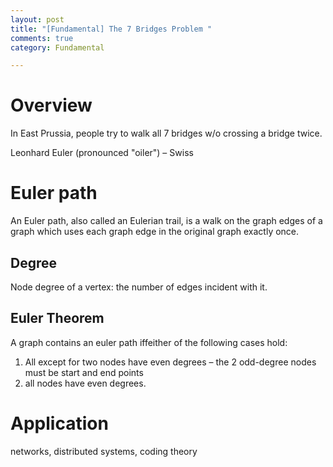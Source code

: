 ```yaml
---
layout: post
title: "[Fundamental] The 7 Bridges Problem "
comments: true
category: Fundamental

---
```


# Overview

In East Prussia, people try to walk all 7 bridges w/o crossing a bridge twice.

Leonhard Euler (pronounced "oiler") – Swiss

# Euler path

An Euler path, also called an Eulerian trail, is a walk on the graph edges of a graph which uses each graph edge in the original graph exactly once.

## Degree

Node degree of a vertex: the number of edges incident with it.

## Euler Theorem

A graph contains an euler path iffeither of the following cases hold:

1. All except for two nodes have even degrees – the 2 odd-degree nodes must be start and end points
1. all nodes have even degrees.

# Application

networks, distributed systems, coding theory


